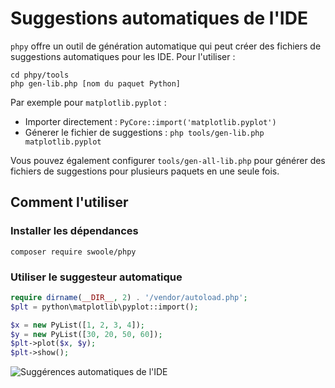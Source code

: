 # Suggestions automatiques de l'IDE

`phpy` offre un outil de génération automatique qui peut créer des fichiers de suggestions automatiques pour les IDE. Pour l'utiliser :

```shell
cd phpy/tools
php gen-lib.php [nom du paquet Python]
```

Par exemple pour `matplotlib.pyplot` :

- Importer directement : `PyCore::import('matplotlib.pyplot')`
- Génerer le fichier de suggestions : `php tools/gen-lib.php matplotlib.pyplot`

Vous pouvez également configurer `tools/gen-all-lib.php` pour générer des fichiers de suggestions pour plusieurs paquets en une seule fois.

## Comment l'utiliser

### Installer les dépendances

```shell
composer require swoole/phpy
```

### Utiliser le suggesteur automatique

```php
require dirname(__DIR__, 2) . '/vendor/autoload.php';
$plt = python\matplotlib\pyplot::import();

$x = new PyList([1, 2, 3, 4]);
$y = new PyList([30, 20, 50, 60]);
$plt->plot($x, $y);
$plt->show();
```

![Suggérences automatiques de l'IDE](../../images/autocomplete.png)
